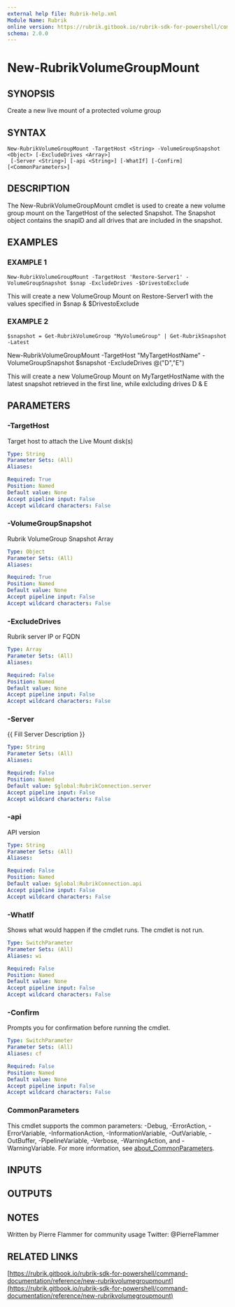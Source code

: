 ```yaml
---
external help file: Rubrik-help.xml
Module Name: Rubrik
online version: https://rubrik.gitbook.io/rubrik-sdk-for-powershell/command-documentation/reference/new-rubrikvolumegroupmount
schema: 2.0.0
---
```


# New-RubrikVolumeGroupMount

## SYNOPSIS
Create a new live mount of a protected volume group

## SYNTAX

```
New-RubrikVolumeGroupMount -TargetHost <String> -VolumeGroupSnapshot <Object> [-ExcludeDrives <Array>]
 [-Server <String>] [-api <String>] [-WhatIf] [-Confirm] [<CommonParameters>]
```

## DESCRIPTION
The New-RubrikVolumeGroupMount cmdlet is used to create a new volume group mount on the TargetHost of the selected Snapshot.
The Snapshot object contains the snapID and all drives that are included in the snapshot.

## EXAMPLES

### EXAMPLE 1
```
New-RubrikVolumeGroupMount -TargetHost 'Restore-Server1' -VolumeGroupSnapshot $snap -ExcludeDrives -$DrivestoExclude
```

This will create a new VolumeGroup Mount on Restore-Server1 with the values specified in $snap & $DrivestoExclude

### EXAMPLE 2
```
$snapshot = Get-RubrikVolumeGroup "MyVolumeGroup" | Get-RubrikSnapshot -Latest
```

New-RubrikVolumeGroupMount -TargetHost "MyTargetHostName" -VolumeGroupSnapshot $snapshot -ExcludeDrives @("D","E")

This will create a new VolumeGroup Mount on MyTargetHostName with the latest snapshot retrieved in the first line, while exlcluding drives D & E

## PARAMETERS

### -TargetHost
Target host to attach the Live Mount disk(s)

```yaml
Type: String
Parameter Sets: (All)
Aliases:

Required: True
Position: Named
Default value: None
Accept pipeline input: False
Accept wildcard characters: False
```

### -VolumeGroupSnapshot
Rubrik VolumeGroup Snapshot Array

```yaml
Type: Object
Parameter Sets: (All)
Aliases:

Required: True
Position: Named
Default value: None
Accept pipeline input: False
Accept wildcard characters: False
```

### -ExcludeDrives
Rubrik server IP or FQDN

```yaml
Type: Array
Parameter Sets: (All)
Aliases:

Required: False
Position: Named
Default value: None
Accept pipeline input: False
Accept wildcard characters: False
```

### -Server
{{ Fill Server Description }}

```yaml
Type: String
Parameter Sets: (All)
Aliases:

Required: False
Position: Named
Default value: $global:RubrikConnection.server
Accept pipeline input: False
Accept wildcard characters: False
```

### -api
API version

```yaml
Type: String
Parameter Sets: (All)
Aliases:

Required: False
Position: Named
Default value: $global:RubrikConnection.api
Accept pipeline input: False
Accept wildcard characters: False
```

### -WhatIf
Shows what would happen if the cmdlet runs.
The cmdlet is not run.

```yaml
Type: SwitchParameter
Parameter Sets: (All)
Aliases: wi

Required: False
Position: Named
Default value: None
Accept pipeline input: False
Accept wildcard characters: False
```

### -Confirm
Prompts you for confirmation before running the cmdlet.

```yaml
Type: SwitchParameter
Parameter Sets: (All)
Aliases: cf

Required: False
Position: Named
Default value: None
Accept pipeline input: False
Accept wildcard characters: False
```

### CommonParameters
This cmdlet supports the common parameters: -Debug, -ErrorAction, -ErrorVariable, -InformationAction, -InformationVariable, -OutVariable, -OutBuffer, -PipelineVariable, -Verbose, -WarningAction, and -WarningVariable. For more information, see [about_CommonParameters](http://go.microsoft.com/fwlink/?LinkID=113216).

## INPUTS

## OUTPUTS

## NOTES
Written by Pierre Flammer for community usage
Twitter: @PierreFlammer

## RELATED LINKS

[https://rubrik.gitbook.io/rubrik-sdk-for-powershell/command-documentation/reference/new-rubrikvolumegroupmount](https://rubrik.gitbook.io/rubrik-sdk-for-powershell/command-documentation/reference/new-rubrikvolumegroupmount)

